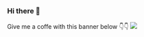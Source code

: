 ### Hi there 👋

Give me a coffe with this banner below 👇👇
<a href="https://coffeebede.ir/buycoffee/alireza007"><img class="img-fluid" src="https://coffeebede.ir/DashboardTemplateV2/app-assets/images/banner/default-yellow.svg" /></a>

<!--
**alireza00714/alireza00714** is a ✨ _special_ ✨ repository because its `README.md` (this file) appears on your GitHub profile.

Here are some ideas to get you started:

- 🔭 I’m currently working on ...
- 🌱 I’m currently learning ...
- 👯 I’m looking to collaborate on ...
- 🤔 I’m looking for help with ...
- 💬 Ask me about ...
- 📫 How to reach me: ...
- 😄 Pronouns: ...
- ⚡ Fun fact: ...
-->
